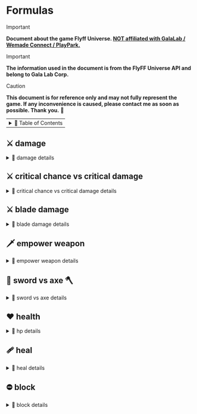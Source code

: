 # Formulas

> [!IMPORTANT]
> **Document about the game Flyff Universe. <ins>NOT affiliated with GalaLab / Wemade Connect / PlayPark.</ins>**

> [!IMPORTANT]
> **The information used in the document is from the FlyFF Universe API and belong to Gala Lab Corp.**

> [!CAUTION]
> **This document is for reference only and may not fully represent the game. If any inconvenience is caused, please contact me as soon as possible. Thank you.** 🙏

<!-- Copyright 2024 © Gala Lab Corp. All Rights Reserved. -->

<table><tr><td><details><summary>📁 Table of Contents</summary>

- [Formulas](#formulas)
  - [⚔️ damage](#️-damage)
    - [dps](#dps)
    - [auto attack](#auto-attack)
    - [melee skill](#melee-skill)
    - [magic skill](#magic-skill)
  - [⚔️ critical chance vs critical damage](#️-critical-chance-vs-critical-damage)
  - [⚔️ blade damage](#️-blade-damage)
  - [🗡️ empower weapon](#️-empower-weapon)
  - [🔪 sword vs axe 🪓](#-sword-vs-axe-)
  - [❤️ health](#️-health)
    - [max hp](#max-hp)
  - [🩹 heal](#-heal)
  - [⛔ block](#-block)
    - [calculate](#calculate)
      - [Monster VS Player , Player VS Player](#monster-vs-player--player-vs-player)
      - [Player VS Monster](#player-vs-monster)
    - [block cap](#block-cap)

</details></td></tr></table>

## ⚔️ damage

<details>
  <summary>📁 damage details</summary>

### dps

```
DamagePerSecond = computeDamage * hitsPerSecond
```

* hitsPerSecond
   ```js
   hitsPerSecond = classHitsPerSecond * attackSpeed * HitRate
   ```

* HitRate

   <details><summary>details</summary>

   * hit rate in character window : It generally displays the incorrect value, with the value increasing by `1` for every `4` DEX, which isn't how DEX affects `hit rate` in reality. Additionally, it caps at `100`, whereas the actual limit should be `96`.

   ```js
   // ------------------------------------------------------------------------------------
   // Attacker is Player, Defender is NPC
   factor = 1.6 * 1.5 * ((AttackerLevel * 1.2) / (AttackerLevel + DefenderLevel))
   // ------------------------------------------------------------------------------------

   // ------------------------------------------------------------------------------------
   // Attacker is NPC, Defender is Player
   factor = 1.5 * 2.0 * ((AttackerLevel * 0.5) / (AttackerLevel + DefenderLevel * 0.3))
   // -----------------------------------------------------------------------------------
   ```
   ```js
   // ------------------------------------------------------------------------------------
   // If not AUTO_ATTACK, this is always 100.
   // ------------------------------------------------------------------------------------
   hitProb = (AttackerDex / (AttackerDex + DefenderParry)) * factor
   HitRate = Math.min(Math.max(hitRate + ExtraHitRate, 0.2), 0.96)
   // Limited to 0.2 ~ 0.96
   // ------------------------------------------------------------------------------------
   ```

   * DefenderParry : From Defender's unscaled `parry` `DST_PARRY`.

      * parry in character window : Displayed as a percentage, but the unit is incorrect (the number is correct).

   * ExtraHitRate : From Attacker's Gear, Buff scales `hitrate` `DST_ADJ_HITRATE`.

   * Player VS Monster
      ```js
      // simplify formula
      // Attacker is Player, Defender is NPC
      nHitRate = (2.88 * AttackerDex * AttackerLevel) / ((AttackerDex + DefenderParry) * (AttackerLevel + DefenderLevel))
      HitRate = Math.min(Math.max(nHitRate + ExtraHitRate, 0.2), 0.96)
      // Limited to 0.2 ~ 0.96

      // ------------------------------------------------------------------------------------
      // example (Lv160 Blade's dex 60 vs Beast King Khan https://api.flyff.com/monster/16244) :
      // nHitRate = (2.88 * 60 * 160) / ((60 + 178) * (160 + 150)) = 0.374
      // Equipment Set +10 Hit Rate +45%, Accuracy +30%
      // HitRate = Math.min(Math.max((0.374 + 0.45 + 0.3), 0.2), 0.96) = 0.96 = 96%
      // ------------------------------------------------------------------------------------
      ```
      ```js
      function getHitRate(
        attackerLevel,
        attackerDex,
        defenderLevel,
        defenderParry,
        extraHitRate = 0
      ) {
        nHitRate =
          (2.88 * attackerDex * attackerLevel) /
          ((attackerDex + defenderParry) * (attackerLevel + defenderLevel))
        return Math.min(Math.max(nHitRate + extraHitRate, 0.2), 0.96)
      }
      ```

   * Monster VS Player
      ```js
      // simplify formula
      // Attacker is NPC, Defender is Player
      nHitRate = (1.5 * AttackerDex * AttackerLevel) / ((AttackerDex + DefenderParry) * (AttackerLevel + DefenderLevel * 0.3))
      HitRate = Math.min(Math.max(nHitRate + ExtraHitRate, 0.2), 0.96)
      // Limited to 0.2 ~ 0.96
      ```

      * Player Parry

         * ExtraParry : From Player's Gear, Buff unscaled `parry` `DST_PARRY`.

         * parry% : From Player's Gear, Buff scaled `parry` `DST_PARRY`.

         ```js
         Parry = (PlayerDex * 0.5) + ExtraParry) * (1 + parry%)
         ```

   </details>

### auto attack

<table><tr><td><details><summary>details</summary>

* ATK_TYPE : `ATK_GENERIC`

* computeAttack
   ```js
   // AttackArbiter.cpp
   // int CAttackArbiter::CalcATK( ATTACK_INFO* pInfo )
   computeAttack = (HitPower * AttackMultiplier) + FlatAttack
                 = (HitMinMax * DamagePropertyFactor * (1 + attack% + achievementBonus%) * (1 + PvEPvP%) * (1 + Upcut%)) + FlatAttack
   ```

   * Attack in character window

      * WeaponPlusDamage : From Attacker’s Weapon unscaled Additional Attack. (Not sure if it's still in use.)

      ```js
      // WndField.cpp
      // void CWndCharInfo::RenderATK( C2DRender* p2DRender, int x, int y )
      Attack = ((HitMin + HitMax) / 2) * (1 + attack%) * (1 + Upcut%) + FlatAttack + WeaponPlusDamage

      // ------------------------------------------------------------------------------------
      // example :
      // Math.Floor((7898 + 7904) / 2) * 1.73 * 1.2 + 0 + 0 = 16402
      // ------------------------------------------------------------------------------------
      ```

   * HitPower
      ```js
      // MoverAttack.cpp
      // int CMover::GetHitPower( ATTACK_INFO* pInfo  )
      HitPower = Math.floor(HitMinMax * DamagePropertyFactor)
      // HitPower = xRandom( nMin, nMax ) * DamagePropertyFactor
      ```
      ```js
      // ------------------------------------------------------------------------------------
      // Average Dps
      HitPower = Math.floor(Math.floor((HitMin + HitMax) / 2) * DamagePropertyFactor)
      // ------------------------------------------------------------------------------------
      ```

   * HitMinMax

      <details><summary>details</summary>

      ```js
      // MoverAttack.cpp
      // void CMover::GetHitMinMax( int* pnMin, int* pnMax, ATTACK_INFO *pInfo )
      HitMinMax = Math.Floor(((WeaponBaseAttackMinMax * 2) + WeaponAttack + AttackerPlusDamage) * WeaponMultiplier) + WeaponUpgradeLevelAdditionalAttack
      // ------------------------------------------------------------------------------------
      // WeaponBaseAttackMinMax = minAttack DST_ABILITY_MIN, maxAttack DST_ABILITY_MAX
      // ------------------------------------------------------------------------------------

      // ------------------------------------------------------------------------------------
      // example (Blade use Lusaka's Crystal Axe U+5, Demol Earring U+5 * 2, Spirit Fortune) :
      // Math.Floor(((544 ~ 546 * 2) + 3123 + (540 * 2) + 350) * 1.39) + 58 = 7898 ~ 7904
      // ------------------------------------------------------------------------------------
      ```

      * WeaponAttack

         * AttackerStats : DEX for bow, INT for Wand, STR for Other Weapon.

         ```js
         // MoverAttack.cpp
         // int CMover::GetWeaponATK( DWORD dwWeaponType )
         WeaponAttack = Math.floor(statAttack + levelAttack + plusWeaponAttack + addValue)
         ```
         ```js
         // ------------------------------------------------------------------------------------
         statAttack = (AttackerStats - WeaponTypeStatModifer) * ClassWeaponTypeAutoAttackFactors
         // ------------------------------------------------------------------------------------
         // ClassWeaponTypeAutoAttackFactors = autoAttackFactors = GetJobPropFactor( JOB_PROP_TYPE )
         // ------------------------------------------------------------------------------------
         // WeaponTypeStatModifer:
         // sword WT_MELEE_SWD 12
         // axe WT_MELEE_AXE 12
         // staff WT_MELEE_STAFF 10
         // stick WT_MELEE_STICK 10
         // knuckle WT_MELEE_KNUCKLE 10
         // wand WT_MAGIC_WAND 10
         // yoyo WT_MELEE_YOYO 12
         // bow WT_RANGE_BOW 14
         // ------------------------------------------------------------------------------------
         // example (Blade's str 500 and use Axe) :
         // (500 - 12) * 5.7 = 2781.6
         // example (Blade's str 500 and use Sword) :
         // (500 - 12) * 4.7 = 2293.6
         // ------------------------------------------------------------------------------------

         // ------------------------------------------------------------------------------------
         levelAttack = AttackerLevel * WeaponTypeLevelFactor
         // ------------------------------------------------------------------------------------
         // WeaponTypeLevelFactor :
         // sword WT_MELEE_SWD 1.1
         // axe WT_MELEE_AXE 1.2
         // staff WT_MELEE_STAFF 1.1
         // stick WT_MELEE_STICK 1.3
         // knuckle WT_MELEE_KNUCKLE 1.2
         // wand WT_MAGIC_WAND 1.2
         // yoyo WT_MELEE_YOYO 1.1
         // bow WT_RANGE_BOW 0.91
         // ------------------------------------------------------------------------------------
         // example (lv160 Blade use Axe) :
         // 160 * 1.2 = 192
         // ------------------------------------------------------------------------------------

         // ------------------------------------------------------------------------------------
         // int CMover::GetPlusWeaponATK( DWORD dwWeaponType )
         // ------------------------------------------------------------------------------------
         plusWeaponAttack : From Attacker’s Gear, Buff Weapon Type unscaled Additional Attack. (Weapon Mastery Buff)
         // ------------------------------------------------------------------------------------
         // swordattack DST_SWD_DMG
         // axeattack DST_AXE_DMG
         // staffattack, stickattck
         // knuckleattack DST_KNUCKLE_DMG
         // wandattack, yoyoattack DST_YOY_DMG
         // bowattack DST_BOW_DMG
         // ------------------------------------------------------------------------------------
         // master skill :
         // DST_KNUCKLEMASTER_DMG
         // DST_YOYOMASTER_DMG
         // DST_BOWMASTER_DMG
         // DST_TWOHANDMASTER_DMG
         // ------------------------------------------------------------------------------------
         // example (Blade's Skill Axe) :
         // Smite Axe MAX axeattack + 50 and Axe Mastery MAX axeattack + 100, total = 150
         // ------------------------------------------------------------------------------------

         // ------------------------------------------------------------------------------------
         // Only for bow
         addValue = AttackerStr  * 0.14
         // ------------------------------------------------------------------------------------
         // example (Ranger's str 68 and use Bow) :
         // 68 * 0.14 = 9.52
         // ------------------------------------------------------------------------------------

         // ------------------------------------------------------------------------------------
         // example total = Math.Floor(2781.6 + 192 + 150) = 3123
         // ------------------------------------------------------------------------------------
         ```

      * AttackerPlusDamage : From Attacker's Gear, Buff unscaled `damage` `DST_CHR_DMG`.

         * Example : *Demol Earring* `damage`, *Spirit Fortune* `damage` etc.

      * WeaponMultiplier : Weapon Attack Upgrade Level Bonus.
         ```js
         // WeaponUpgradeLevel = 1, 2, 3, 4, 5, 6, 7, 8, 9, 10, U1, U2, U3, U4, U5
         WeaponAttackUpgradeLevelBonus% = 2%, 4%, 6%, 8%, 10%, 13%, 16%, 19%, 21%, 24%,27%, 30%, 33%, 36%, 39%
         WeaponMultiplier = (1 + WeaponAttackUpgradeLevelBonus%)
         ```

      * WeaponUpgradeLevelAdditionalAttack : Weapon Attack Upgrade Level Additional Attack.
         ```js
         WeaponUpgradeLevelAdditionalAttack = WeaponUpgradeLevel^1.5
                                            = Math.floor(Math.pow(WeaponUpgradeLevel, 1.5))
         ```

      </details>

   * DamagePropertyFactor : `1.0`(attacker is none or same element), `1.0 ~ 1.0895`(attacker element vs none or others), `1.0 ~ 1.2139`(strong), `0.9554 ~ 1.0895`(weak).

      * Element Type : Includes the weapon's inherent element.

      * Element Level : Sum of unscaled `elementattack` `DST_CHR_WEAEATKCHANGE` from Attacker's Gear, Buff.

      * ElementAttackStone%： Only boost attack when using auto attack against monsters that have a weakness to that element. If the monsters aren't weak to that element, the stones won't increase attack.

      ```js
      // MoverAttack.cpp
      // void CMover::GetDamagePropertyFactor( CMover* pDefender, int* pnATKFactor, int* pnDEFFactor, int nParts )
      DamagePropertyFactor = ElementAttackFactor + ElementAttackStone%
      ```

      <details><summary>details</summary>

      | Attack Element Level (Any Element Type vs None) | DamagePropertyFactor |
      |:-----------------------------------------------:|:--------------------:|
      | 0                                               | 1                    |
      | 1                                               | 1.02                 |
      | 2                                               | 1.0221               |
      | 3                                               | 1.0256               |
      | 4                                               | 1.0305               |
      | 5                                               | 1.0368000000000002   |
      | 6                                               | 1.0446               |
      | 7                                               | 1.0537               |
      | 8                                               | 1.0642               |
      | 9                                               | 1.0761               |
      | 10                                              | 1.0895000000000001   |
      | ...                                             | 1.0895000000000001   |

      | Attack Element Level (Same or Others) | DamagePropertyFactor |
      |:---------------------------:|:--------------------:|
      | 0                           | 1                    |
      | 1                           | 1                    |
      | 2                           | 1.02                 |
      | 3                           | 1.0221               |
      | 4                           | 1.0256               |
      | 5                           | 1.0305               |
      | 6                           | 1.0368000000000002   |
      | 7                           | 1.0446               |
      | 8                           | 1.0537               |
      | 9                           | 1.0642               |
      | 10                          | 1.0761               |
      | 11                          | 1.0895000000000001   |
      | ...                         | 1.0895000000000001   |

      | Attack Element Level (Strong) | DamagePropertyFactor |
      |:-----------------------------:|:--------------------:|
      | 0                             | 1                    |
      | 1                             | 1.07                 |
      | 2                             | 1.0743               |
      | 3                             | 1.0816               |
      | 4                             | 1.0917000000000001   |
      | 5                             | 1.1048               |
      | 6                             | 1.1209               |
      | 7                             | 1.13969999999999     |
      | 8                             | 1.1615               |
      | 9                             | 1.1862000000000001   |
      | 10                            | 1.2139               |
      | ...                           | 1.2139               |

      | Attack Element Level (Weak) | DamagePropertyFactor |
      |:---------------------------:|:--------------------:|
      | 0                           | 0.9554               |
      | 1                           | 0.9632               |
      | 2                           | 0.9695               |
      | 3                           | 0.9743999999999999   |
      | 4                           | 0.9779000000000001   |
      | 5                           | 0.98                 |
      | 6                           | 1                    |
      | 7                           | 1.02                 |
      | 8                           | 1.0221               |
      | 9                           | 1.0256               |
      | 10                          | 1.0305               |
      | 11                          | 1.0368000000000002   |
      | 12                          | 1.0446               |
      | 13                          | 1.0537               |
      | 14                          | 1.0642               |
      | 15                          | 1.0761               |
      | 16                          | 1.0895000000000001   |
      | ...                         | 1.0895000000000001   |

      </details>

   * AttackMultiplier
      ```js
      // MoverAttack.cpp
      // float CMover::GetATKMultiplier( CMover* pDefender, DWORD dwAtkFlags )
      // ------------------------------------------------------------------------------------
      // AttackMultiplier = (1 + DST_ATKPOWER_RATE%) * ( 1 + DST_PVP_DMG%DST_MONSTER_DMG%) * (1 + SM_ATTACK_UP1% || SM_ATTACK_UP%)
      AttackMultiplier = (1 + attack% + achievementBonus%) * (1 + PvEPvP%) * (1 + Upcut%)
      ```

   * FlatAttack : From Attacker's Gear, Buff unscaled `attack` `DST_ATKPOWER`.

      * Example : *Balloons* `attack`, *Power Scroll* `attack` etc.

* computeDamage

   * **The term `critical` here refers to a factor derived from a series of calculations. For detailed calculations, please refer to the section below.**

   ```js
   // AttackArbiter.cpp
   // int CAttackArbiter::CalcDamage( ATTACK_INFO* pInfo )
   computeDamage = applyDefense(computeAttack)
                 = applyGenericDefense(computeAttack) * ElementResistFactor * Link/Global * DamageMultiplier * afterDamageFactor
                 = damageAfterCritical * blockFactor * ElementResistFactor * Link/Global * DamageMultiplier * afterDamageFactor
                 = applyAttackDefense(computeAttack, defense) * critical * blockFactor * ElementResistFactor * Link/Global * DamageMultiplier * afterDamageFactor
   ```

   * applyGenericDefense
      ```js
      applyGenericDefense = damageAfterCritical * blockFactor
      ```

   *  blockFactor : `0.2` (block PvE), `1.0` (block failure), `0.3`(block PvP)

      > source:[v1.2.0 Reborn is coming on March 13!](https://universe.flyff.com/news/reborn120 "v1.2.0 Reborn is coming on March 13!")

      * Blocked hits no longer deal 1 damage at the minimum, but 20% of the initial damage instead.

   * 💥 damageAfterCritical

      * **The term `critical` here refers to a factor derived from a series of calculations. For detailed calculations, please refer to the section below.**

      ```js
      damageAfterCritical = applyAttackDefense(computeAttack, defense) * critical
                          = damageAfterApplyDefense * critical
      ```

   * applyAttackDefense

      <details><summary>details</summary>

      <img src="./formulas/effect_of_defense_on_adjusted_attack.png" alt="effect_of_defense_on_adjusted_attack.png" width="600"/>

      ```js
      value = Math.sqrt(defense / (defense + (2.0 * attack)))
      applyAttackDefense = attack - Math.floor(linearInterpolation(defense, attack, value))
                         = attack - Math.floor((1 - value) * defense + value * attack)
      ```
      ```js
      function applyAttackDefense(attack, defense){
        const value = Math.sqrt(defense / (defense + 2.0 * attack))
        const damage = attack - Math.floor((1 - value) * defense + value * attack)
        return damage
      }

      // ------------------------------------------------------------------------------------
      // example (Beast King Khan https://api.flyff.com/monster/16244)
      // applyAttackDefense(15000, 223) = 13508
      // ------------------------------------------------------------------------------------
      ```

      </details>

   * defense

      <details><summary>details</summary>

      * FlatDefense : From Defender's Gear, Buff unscaled `DST_ADJDEF`.

      * ArmorPenetrate% : From Attacker's Gear, Buff scales `armorpenetrate`.

      * Defense% : From Defender's Gear, Buff scales `defense`.

      ```js
      // MoverAttack.cpp
      // int CMover::CalcDefense( ATTACK_INFO* pInfo, BOOL bRandom )
      defense = computeDefense
              = Math.MAX((computeGenericDefense) * (1 - ArmorPenetrate%) * (1 + Defense%), 0)
      ```

      * Player VS Monster

         * jobFactor :  Monsters always `1.0`.

         ```js
         function computeGenericDefense(level, defense, sta, jobFactor = 1.0, flatDefense = 0.0) {
           const staFactor = 0.75
           const levelScale = 2.0 / 2.8 // 0.7142857142857143 ~= 71.43%
           const statScale = 0.5 / 2.8 // 0.1785714285714286 ~= 17.86%

           const baseDefense = Math.floor(
             level * levelScale +
               (sta * statScale + (sta - 14) * jobFactor) * staFactor -
               4
           )
           // Monster's defense means that natural armor represents a monster's "armor set".
           const equipmentDefense = defense / 4

           return baseDefense + equipmentDefense + flatDefense
         }

         // ------------------------------------------------------------------------------------
         // example (Beast King Khan https://api.flyff.com/monster/16244)
         // computeGenericDefense(150, 416, 30) = 223
         // ------------------------------------------------------------------------------------
         ```

      * Monster VS Player (Not sure if it's still in use.)
         ```js
         // AttackArbiter.cpp
         // int CMover::CalcDefensePlayer( CMover* pAttacker, DWORD dwAtkFlags )
         computeGenericDefense =
           Math.Max(
             Math.Floor(
               DefenseFromArmor / 4 +
                 FlatDefense +
                 (DefenderLevel + DefenderSta / 2 + DefenderDex) / 2.8 -
                 4 +
                 DefenderLevel * 2
             ),
             0
           )
         ```

      </details>

   * critical

      <details><summary>details</summary>

      * 💥 criticalChance%

         * ClassCriticalFactor : `critical`, `class.critical`, `job.critical`, `JOB_PROP_CRITICAL`.

         * AttackerCriticalChance : From Attacker's Gear, Buff scales `criticalchance` `DST_CHR_CHANCECRITICAL`.

         * Precision： Increases the Critical Chance on the next attack of all party members around the leader by `0.5%` x Amount of party members.

         * CriticalResist% : From Defender's Gear, Buff scales `criticalresist`.

         ```js
         // MoverAttack.cpp
         // int CMover::GetCriticalProb( void )
         criticalChance% = ((((AttackerDex / 10) * ClassCriticalFactor) + AttackerCriticalChance + Precision) / 100.0) * ( 1 - CriticalResist%)

         // ------------------------------------------------------------------------------------
         // MoverAttack.cpp
         // BOOL CMover::IsCriticalAttack( CMover* pDefender, DWORD dwAtkFlags )
         // ------------------------------------------------------------------------------------
         // example (Blade's str 500, dex 60, cc 45) :
         // criticalChance% = ((((60 / 10) * 1) + 45) / 100.0) * (1 - CriticalResist%) = 51% * (1 - CriticalResist%)
         // ------------------------------------------------------------------------------------
         ```

         * critical chance in character window
            ```js
            // WndField.cpp
            // int CWndCharInfo::GetVirtualCritical()
            criticalChance% = (((AttackerDex / 10) * ClassCriticalFactor) + AttackerCriticalChance + Precision) / 100.0
            ```

      * 💥 criticalFactor
         ```js
         // ------------------------------------------------------------------------------------
         // your level <= monster's level
         minCritical = 1.1
         maxCritical = 1.4
         // ------------------------------------------------------------------------------------
         // Average Dps
         criticalFactor = (minCritical + maxCritical) / 2.0 = 1.25
         // ------------------------------------------------------------------------------------

         // ------------------------------------------------------------------------------------
         // monster's level < your level
         minCritical = 1.2
         maxCritical = 2.0
         // ------------------------------------------------------------------------------------
         // Average Dps
         criticalFactor = (minCritical + maxCritical) / 2.0 = 1.6
         // ------------------------------------------------------------------------------------


         // ------------------------------------------------------------------------------------
         // Attacker is NPC Mob
         minCritical = 1.4
         maxCritical = 1.8
         // ------------------------------------------------------------------------------------
         // Average Dps
         criticalFactor = (minCritical + maxCritical) / 2.0 = 1.6
         // ------------------------------------------------------------------------------------
         ```

      * 💥 criticalDamage

         <img src="./formulas/devblog-2021_critical_damage_formula.png" alt="devblog-2021_critical_damage_formula.png"/>

         * CriticalDamage% : From Attacker's Gear, Buff scales `criticaldamage` `DST_CRITICAL_BONUS`.

         ```js
         criticalDamage = applyAttackDefense(computeAttack, defense) * criticalFactor * (1 + CriticalDamage%)
                        = damageAfterApplyDefense * criticalFactor * (1 + CriticalDamage%)
         // if (1 + CriticalDamage%), fCriticalBonus < 0.1, then 0.1
         ```

      * 💥 **damageAfterCritical**
         ```js
         // linearInterpolation
         damageAfterCritical = Math.floor(linearInterpolation(damageAfterApplyDefense, criticalDamage, criticalChance%))
                             = Math.floor(damageAfterApplyDefense * ((1 - criticalChance%) + criticalChance% * criticalFactor * (1 + criticalDamage%)))
         ```
         ```js
         // your level <= monster's level, average dps
         damageAfterCritical = Math.floor(damageAfterApplyDefense * ((1 - criticalChance%) + criticalChance% * 1.25 * (1 + criticalDamage%)))
         ```
         ```js
         // monster's level < your level, average dps
         damageAfterCritical = Math.floor(damageAfterApplyDefense * ((1 - criticalChance%) + criticalChance% * 1.6 * (1 + criticalDamage%)))
         ```

      </details>

   * ElementResistFactor : `0.7`(weak against), `1.0`(none), `1.3`(strong against)

   * DamageMultiplier
      ```js
      DamageMultiplier = OffhandWeaponAttackFactor * HolycrossSwordcross2x * LevelDifferenceReductionFactor

      // ------------------------------------------------------------------------------------
      // OffhandWeaponAttackFactor : PARTS_LWEAPON 0.75
      // ------------------------------------------------------------------------------------
      // HolycrossSwordcross2x : CHS_DOUBLE
      // ------------------------------------------------------------------------------------
      ```

   * LevelDifferenceReductionFactor
      ```js
      LevelDifferenceReductionFactor = Math.cos((Math.PI * Math.min(nDelta, MAX_OVER_ATK - 1)) / MAX_OVER_ATK * 2)
                                     = Math.cos(Math.PI * Math.min(nDelta, 15) / 32)
      ```
      ```js
      for ( i = 0; i < 16; i++ ) {
        console.log(Math.cos(Math.PI * Math.min(i, 15) / 32))
      }
      ```

</details></td></tr></table>

### melee skill

<table><tr><td><details><summary>details</summary>

* ATK_TYPE : `AF_MELEESKILL`, `ATK_MELEESKILL`, `skill.magic == false`

* computeAttack
   ```js
   computeAttack = (MeleeSkillPower * AttackMultiplier) + FlatAttack
                 = (MeleeSkillPower * (1 + attack% + achievementBonus% + skillDamage%) * (1 + PvEPvP%) * (1 + Upcut%)) + FlatAttack
   ```

   * MeleeSkillPower
      ```js
      // MoverAttack.cpp
      // int	CMover::GetMeleeSkillPower( ATTACK_INFO* pInfo )
      MeleeSkillPower = Math.max(Math.floor(((WeaponAttackPowerMinMax + (SkillMinMaxAttack + WeaponAdditionalSkillDamage) * 5 + ReferStat - 20) * (16 + SkillLevel)) / 13 + PlusWeaponAttack + AttackerPlusDamage), 1)
      /*
      float fMinMax = (fPowerMax - fPowerMin) + 1;
      if( fMinMax <= 0 )
        fMinMax = 1;
      MeleeSkillPower = (float)( fPowerMin + xRandom( (DWORD)( fMinMax ) ) );
      */
      ```
      ```js
      // ------------------------------------------------------------------------------------
      // Average Dps
      MeleeSkillPower = Math.max(Math.floor((MeleeSkillPowerMin + MeleeSkillPowerMax) / 2), 1)
      // ------------------------------------------------------------------------------------
      // example (Bldae use Lusaka's Crystal Axe U+5, Demol Earring U+5, Armor Penetrate Lv10 PvE, Smite Axe MAX , Axe Mastery MAX) :
      // Math.floor(((814.16 ~ 816.94 + (79 ~ 80 + 0) * 5 + 1590 - 20) * (16 + 10)) / 13) = 5558 ~ 5573
      // 5558 ~ 5573 + 150 + (540 * 2) = 6788 ~ 6803
      // ------------------------------------------------------------------------------------
      // Average Dps
      // Math.max(Math.floor((6788 + 6803) / 2), 1) = 6795
      // ------------------------------------------------------------------------------------
      ```

   * WeaponAttackPowerMinMax
      ```js
      // MoverAttack.cpp
      // void CMover::GetItemATKPower( int *pnMin, int *pnMax, ItemProp* pItemProp, CItemElem *pWeapon )
      WeaponAttackPowerMinMax = (WeaponBaseAttackMinMax * WeaponMultiplier) + WeaponUpgradeLevelAdditionalAttack

      // ------------------------------------------------------------------------------------
      // example (Lusaka's Crystal Axe U+5) :
      // (544 ~ 546 * 1.39) + 58 = 814.16 ~ 816.94
      // ------------------------------------------------------------------------------------
      ```

      * WeaponMultiplier : Weapon Attack Upgrade Level Bonus.
         ```js
         // WeaponUpgradeLevel = 1, 2, 3, 4, 5, 6, 7, 8, 9, 10, U1, U2, U3, U4, U5
         WeaponAttackUpgradeLevelBonus% = 2%, 4%, 6%, 8%, 10%, 13%, 16%, 19%, 21%, 24%,27%, 30%, 33%, 36%, 39%
         WeaponMultiplier = (1 + WeaponAttackUpgradeLevelBonus%)
         ```

      * WeaponUpgradeLevelAdditionalAttack : Weapon Attack Upgrade Level Additional Attack.
         ```js
         WeaponUpgradeLevelAdditionalAttack = WeaponUpgradeLevel^1.5
                                            = Math.floor(Math.pow(WeaponUpgradeLevel, 1.5))
         ```

   * ReferStat
      ```js
      // If there are two Stats, add them after calculation.
      ReferStat = Math.floor(AttackerStat * ((((PvEPvPSkillStatScale * 50.0) - (SkillLevel + 1)) / 5.0) / 10.0) + ((AttackerStat * SkillLevel) / 50.0))
                = Math.floor(AttackerStat * (((PvEPvPSkillStatScale × 50.0) - 1) / 50.0))
      ```
      <details><summary>details</summary>

      ```js
      // Armor Penetrate https://api.flyff.com/skill/9740
      {
         "id": 9740,
         "name": {
            "en": "Armor Penetrate",
            //
            /* For brevity, not all details are shown */
            //
         }
         //
         /* For brevity, not all details are shown */
         //
         "magic": false,
         //
         /* For brevity, not all details are shown */
         //
         "levels": [
            //
            /* For brevity, not all details are shown */
            //
            {
               "damageMultiplier": 0.6,
               "minAttack": 79,
               "maxAttack": 80,
               "probabilityPVP": 90,
               "consumedFP": 58,
               "cooldown": 0.2,
               "casting": 1.25,
               "duration": 20,
               "durationPVP": 20,
               "abilities": [
                  {
                     "parameter": "block",
                     "add": -40,
                     "rate": true
                  }
               ],
               "scalingParameters": [
                  {
                     "parameter": "attack",
                     "stat": "str",
                     "scale": 3,
                     "pvp": true,
                     "pve": true
                  },
                  {
                     "parameter": "attack",
                     "stat": "dex",
                     "scale": 1.7,
                     "pvp": true,
                     "pve": true
                  }
               ]
            }
         ]
      }
      // ------------------------------------------------------------------------------------
      // example (Bldae use Armor Penetrate Lv10 PvE str scale 3, dex scale 1.7) :
      // character's str 500, dex 60 :
      // Math.floor((500 * (((3 * 50.0) - 1) / 50.0)) + (60 * (((1.7 * 50.0) - 1) /50.0))) = 1590
      // ------------------------------------------------------------------------------------
      ```

      </details>

   * SkillMinMaxAttack : `skill.levels[skillLevel].minAttack` and `skill.levels[skillLevel].maxAttack`.

   * WeaponAdditionalSkillDamage : `weapon.additionalSkillDamage`.

   * PlusWeaponAttack : From Attacker’s Gear, Buff Weapon Type unscaled Additional Attack.
      ```js
      // ------------------------------------------------------------------------------------
      // example (Blade's Skill Axe) :
      // Smite Axe MAX axeattack + 50 and Axe Mastery MAX axeattack + 100, total = 150
      // ------------------------------------------------------------------------------------
      ```

   * AttackerPlusDamage : From Attacker's Gear, Buff unscaled `damage` `DST_CHR_DMG`.

      * Example : *Demol Earring* `damage`, *Spirit Fortune* `damage` etc.

   * AttackMultiplier
      ```js
      // MoverAttack.cpp
      // float CMover::GetATKMultiplier( CMover* pDefender, DWORD dwAtkFlags )
      // ------------------------------------------------------------------------------------
      // AttackMultiplier = (1 + DST_ATKPOWER_RATE%) * ( 1 + DST_PVP_DMG%DST_MONSTER_DMG%) * (1 + SM_ATTACK_UP1% || SM_ATTACK_UP%)
      AttackMultiplier = (1 + attack% + achievementBonus% + skillDamage%) * (1 + PvEPvP%) * (1 + Upcut%)
      ```

   * FlatAttack : From Attacker's Gear, Buff unscaled `attack` `DST_ATKPOWER`.

      * Example : *Balloons* `attack`, *Power Scroll* `attack` etc.

* computeDamage
   ```js
   // AttackArbiter.cpp
   // int CAttackArbiter::CalcDamage( ATTACK_INFO* pInfo )
   computeDamage = applyDefense(computeAttack)
                 = applyDefenseParryCritical(computeAttack) * ElementResistFactor * Link/Global * DamageMultiplier * afterDamageFactor
                 = applyDefenseParryCritical * ElementResistFactor * Link/Global * DamageMultiplier * afterDamageFactor
   ```

   * applyDefenseParryCritical
      ```js
      applyDefenseParryCritical = applyAttackDefense(computeAttack, defense)
      ```

   * defense

      * ArmorPenetrate% : From Attacker's Gear, Buff scales `armorpenetrate`.

      * Defense% : From Defender's Gear, Buff scales `defense`.

      ```js
      defense = computeDefense
              = Max(Math.floor(Defense / 7.0 + 1) * (1 - ArmorPenetrate%) * (1 + Defense%), 0)
      ```

   * ElementResistFactor : If the skill and weapon match the element, apply `10%` more damage; If the weapon is weak compared to the skill element, apply `-10%` less damage.
      ```js
      // applyElementDefense(damage)
      ElementResistFactor = SkillElementVSDefenderElementFactor * SkillElementVSWeaponElementFactor
                          = (0.7 or 1.0 or 1.3) * (0.9 or 1.0 or 1.1)

      // ------------------------------------------------------------------------------------
      // Skill Element VS Defender Element Factor
      // weak against = 0.7
      // none against = 1.0
      // strong against = 1.3
      // ------------------------------------------------------------------------------------
      // Skill Element VS Weapon Element Factor
      // If the weapon is weak compared to the skill element = 0.9
      // If the skill and weapon match the element = 1.1
      // Others = 1.0
      // ------------------------------------------------------------------------------------
      ```

   * DamageMultiplier
      ```js
      DamageMultiplier = SkillDamageMultiplier * SkillAwakeBonus * OffhandWeaponAttackFactor * HolycrossSwordcross2x * LevelDifferenceReductionFactor

      // ------------------------------------------------------------------------------------
      // OffhandWeaponAttackFactor : PARTS_LWEAPON 0.75
      // ------------------------------------------------------------------------------------
      // HolycrossSwordcross2x : CHS_DOUBLE
      // ------------------------------------------------------------------------------------
      ```

   * LevelDifferenceReductionFactor
      ```js
      LevelDifferenceReductionFactor = Math.cos((Math.PI * Math.min(nDelta, MAX_OVER_ATK - 1)) / MAX_OVER_ATK * 2)
                                     = Math.cos(Math.PI * Math.min(nDelta, 15) / 32)
      ```
      ```js
      for ( i = 0; i < 16; i++ ) {
        console.log(Math.cos(Math.PI * Math.min(i, 15) / 32))
      }
      ```

   * SkillDamageMultiplier : `skill.levels.damageMultiplier * skill.levels.probability(probabilityPVP) * BuffSkillDamageMultiplier`

   * BuffSkillDamageMultiplier : Damage caused by specific skills in different states.

      * Example : *If it's a Silent Shot, the damage is doubled, and if it's Dark Illusion, it's removed.*

</details></td></tr></table>

### magic skill

<table><tr><td><details><summary>details</summary>

* ATK_TYPE : `AF_MAGIC`, `ATK_MAGICSKILL`, `skill.magic == true`

* computeAttack
   ```js
   computeAttack = (MagicSkillPower * AttackMultiplier) + FlatAttack
                 = (MeleeSkillPower * (1 + magicattack%) * (1 + ElementMastery%) * AttackMultiplier) + FlatAttack
                 = (MeleeSkillPower * (1 + magicattack%) * (1 + ElementMastery%) * (1 + attack% + achievementBonus% + skillDamage%) * (1 + PvEPvP%) * (1 + Upcut%)) + FlatAttack
   ```

   * MagicSkillPower

      * magicattack% : From Attacker's Gear, Buff scales `magicattack`.

      ```js
      // MagicSkillPower = MeleeSkillPower * (1 + DST_ADDMAGIC%) * ( 1 + DST_MASTRY_ELEMENT%)
      MagicSkillPower = MeleeSkillPower * (1 + magicattack%) * (1 + ElementMastery%)
      ```

   * ElementMastery% : From Attacker's Gear, Buff scales `firemastery` `DST_MASTRY_FIRE`, `watermastery` `DST_MASTRY_WATER`, `electricitymastery` `DST_MASTRY_ELECTRICITY`, `windmastery` `DST_MASTRY_WIND`, `earthmastery` `DST_MASTRY_EARTH`.

   * AttackMultiplier
      ```js
      // MoverAttack.cpp
      // float CMover::GetATKMultiplier( CMover* pDefender, DWORD dwAtkFlags )
      // ------------------------------------------------------------------------------------
      // AttackMultiplier = (1 + DST_ATKPOWER_RATE%) * ( 1 + DST_PVP_DMG%DST_MONSTER_DMG%) * (1 + SM_ATTACK_UP1% || SM_ATTACK_UP%)
      AttackMultiplier = (1 + attack% + achievementBonus% + skillDamage%) * (1 + PvEPvP%) * (1 + Upcut%)
      ```

   * FlatAttack : From Attacker's Gear, Buff unscaled `attack` `DST_ATKPOWER`.

      * Example : *Balloons* `attack`, *Power Scroll* `attack` etc.

* computeDamage
   ```js
   // AttackArbiter.cpp
   // int CAttackArbiter::CalcDamage( ATTACK_INFO* pInfo )
   computeDamage = applyDefense(computeAttack)
                 = applyMagicSkillDefense(computeAttack) * ElementResistFactor * Link/Global * DamageMultiplier * afterDamageFactor
                 = applyMagicSkillDefense * ElementResistFactor * Link/Global * DamageMultiplier * afterDamageFactor
   ```

   * applyMagicSkillDefense

      * Magic skills have no any defense in PvE.

      * magicDefensePvP% : From Defender's Gear, Buff scales `magicDefense` `DST_RESIST_MAGIC_RATE`.

      ```js
      // nATK = nATK - nATK * pDefender->GetParam( DST_RESIST_MAGIC_RATE, 0 ) / 100
      applyMagicSkillDefense = applyAttackDefense((computeAttack * (1 − magicDefensePvP%)), defense)
      ```

   * defense

      * Magic skills have no any defense in PvE.

      * magicDefensePvP : From Defender's Gear, Buff unscaled `magicDefense` `DST_RESIST_MAGIC_RATE`.

      * ArmorPenetrate% : From Attacker's Gear, Buff scales `armorpenetrate`.

      * Defense% : From Defender's Gear, Buff scales `defense`.

      ```js
      defense = computeDefense
              = Max(magicDefensePvP * (1 - ArmorPenetrate%) * (1 + Defense%), 0)
      ```

   * ElementResistFactor : If the skill and weapon match the element, apply `10%` more damage; If the weapon is weak compared to the skill element, apply `-10%` less damage.
      ```js
      // applyElementDefense(damage)
      ElementResistFactor = SkillElementVSDefenderElementFactor * SkillElementVSWeaponElementFactor
                          = (0.7 or 1.0 or 1.3) * (0.9 or 1.0 or 1.1)

      // ------------------------------------------------------------------------------------
      // Skill Element VS Defender Element Factor
      // weak against = 0.7
      // none against = 1.0
      // strong against = 1.3
      // ------------------------------------------------------------------------------------
      // Skill Element VS Weapon Element Factor
      // If the weapon is weak compared to the skill element = 0.9
      // If the skill and weapon match the element = 1.1
      // Others = 1.0
      // ------------------------------------------------------------------------------------
      ```

   * DamageMultiplier
      ```js
      DamageMultiplier = SkillDamageMultiplier * SkillAwakeBonus * OffhandWeaponAttackFactor * HolycrossSwordcross2x * LevelDifferenceReductionFactor

      // ------------------------------------------------------------------------------------
      // OffhandWeaponAttackFactor : PARTS_LWEAPON 0.75
      // ------------------------------------------------------------------------------------
      // HolycrossSwordcross2x : CHS_DOUBLE
      // ------------------------------------------------------------------------------------
      ```

   * LevelDifferenceReductionFactor
      ```js
      LevelDifferenceReductionFactor = Math.cos((Math.PI * Math.min(nDelta, MAX_OVER_ATK - 1)) / MAX_OVER_ATK * 2)
                                     = Math.cos(Math.PI * Math.min(nDelta, 15) / 32)
      ```
      ```js
      for ( i = 0; i < 16; i++ ) {
        console.log(Math.cos(Math.PI * Math.min(i, 15) / 32))
      }
      ```

   * SkillDamageMultiplier : `skill.levels.damageMultiplier` * `skill.levels.probability(probabilityPVP)` * `BuffSkillDamageMultiplier`

      * `skill.levels.probability(probabilityPVP)` `dwProbability` : The skill's probability. Will calculate damage factor upon success.

      * BuffSkillDamageMultiplier : Damage factor caused by specific skills in different buffs.

         * Example : *If it's a Silent Shot, the damage is doubled, and if it's Dark Illusion, it's removed.*

</details></td></tr></table>

</details>

## ⚔️ critical chance vs critical damage

<details>
  <summary>📁 critical chance vs critical damage details</summary>

<div align="center"><img src="./formulas/crit_chance&crit_damage1.png" alt="crit_chance&crit_damage1.png"/></div>

<div align="center"><img src="./formulas/crit_chance&crit_damage2.png" alt="crit_chance&crit_damage2.png"/></div>

> source:[@shayminhunter @TeachMeHisty (discord flyff universe)](https://discord.com/channels/778915844070834186/1099736335469781063/1126098066823467030 "@shayminhunter @TeachMeHisty (discord flyff universe)")

* example 1:

   * At `32%` critical chance and `50%` critical damage increase, you get the value `2.73`.

   * If you gain `x%` critical chance from one source, then `2.73` times those `x%` in critical damage increase will do the same for you.

      `10% critical chance == 27.3% critical damage increase(rounded up to 28%).`

   * This multiplier stays constant, no matter the heights of the bonuses with one exception.

      * If current critical chance bonus exceed `100%`, then only the part that's missing to `100%` must be multiplied and compare.

* example 2:

   * At `96%` critical chance and `120%` critical damage increase, you get the value `1.64`.

      * `10% critical chance == 16.4% critical damage increase(rounded up to 16%).`

      * then normally you'd opt for critical chance.

</details>

## ⚔️ blade damage

<details>
  <summary>📁 blade damage details</summary>

* Attack calculation:
   1. main hand
   2. main + offhand (dual)
   3. main hand
   4. main + offhand (dual)
   * repeat

* dual and main distribution is split 50/50, offhand never attacks alone.
   > 主手攻擊和雙手攻擊是各為一半，副手從不單獨攻擊。

* dual hit is 100% main hand + 75% off hand damage.
   > 雙手攻擊是 `100%` 主手傷害 + `75%` 副手傷害。

* upgrading offhand does affect actual damage when hitting with that weapon.
   > 副手基礎傷害和屬性等級加成會影響使用該武器擊中(雙手攻擊)時的實際傷害。

* Each hit's damage is calculated independently based on which weapon is being used for that hit.
   > 每次攻擊的傷害都是根據該攻擊所使用的武器獨立計算的。

> source:[@shayminhunter @TeachMeHisty (discord flyff universe)](https://discord.com/channels/778915844070834186/999269862260084736/1032237394856001556 "@shayminhunter @TeachMeHisty (discord flyff universe)")

<div align="center"><img src="./formulas/blade_damage.png" alt="blade_damage.png"/></div>

> source:[@frostiae @[Dev] Frostiae (discord flyff universe)](https://discord.com/channels/778915844070834186/999269862260084736/1000695721990815744 "@frostiae @[Dev] Frostiae (discord flyff universe)")

</details>

## 🗡️ empower weapon

<details>
  <summary>📁 empower weapon details</summary>

* `Empower Weapon` adds to weapons element upgrade level (literally), it is not a direct damage boost.

* The current max element is `+10`, and since you are forced to have at least `+1` on weapon to activate the skill, `Empower Weapon` can only contribute `+9` max.

* The stat window only shows empower weapon and weapon element + bonus separately.

* Only on actual damage (auto attack) calculation are both merged into one and result in a `+10` element.

> source:[@shayminhunter @TeachMeHisty (discord flyff universe)](https://discord.com/channels/778915844070834186/999269862260084736/1034085511754678303 "@shayminhunter @TeachMeHisty (discord flyff universe)")

</details>

## 🔪 sword vs axe 🪓

<details>
  <summary>📁 sword vs axe details</summary>

* The crit chance from the axe is stronger than the increase critical damage by default and going from `5.7` to `4.7` is a `17.54%` damage loss from `STR` portion of the damage alone, which makes up around halve of total attack.

* `8.78%` loss from the lower scaling + less damage from `10 crit chance` to `10 critical damage` and you're at around `10%` total dps loss.

> source:[@shayminhunter @TeachMeHisty (discord flyff universe)](https://discord.com/channels/778915844070834186/999269862260084736/1102990787186262136 "@shayminhunter @TeachMeHisty (discord flyff universe)")

</details>

## ❤️ health

<details>
  <summary>📁 hp details</summary>

* `m_nHitPoint`, `DST_HP`

* baseHp

   * Vagrant : `classHpModifier = 18`

   * Assist, Acrobat, Magician : `classHpModifier = 28`

   * Mercenary, Blade, Jester, Psykeeper, Elementor : `classHpModifier = 30`

   * Ranger : `classHpModifier = 32`

   * Ringmaster : `classHpModifier = 34`

   * Billposter : `classHpModifier = 36`

   * Knight : `classHpModifier = 40`

   ```js
   // MoverParam.cpp
   // int CMover::GetMaxOriginHitPoint( BOOL bOriginal )
   baseHp = 150 + (level * classHpModifier) + (sta * level * classHpModifier / 100)
          = 150 + level * (classHpModifier + (classHpModifier / 100 * sta))
          = 150 + classHpModifier * level * (1 + (sta / 100))
   ```

### max hp

* hp

   * flatMaxHp : From Character's Gear, Buff unscaled `maxhp` `DST_HP_MAX`.

   * maxHp% : From Character's Gear, Buff scales `maxhp` `DST_HP_MAX_RATE`.

   ```js
   // MoverParam.cpp
   // int CMover::GetMaxHitPoint()
   hp = (baseHp + flatMaxHp) * (1 + maxHp%)
   ```

</details>

## 🩹 heal

<details>
  <summary>📁 heal details</summary>

* healing

   * skillHealingBase :

      * Heal,  Heal Rain : `650`

      * Circle Healing : `450`

   * skillScale :

      * Heal, Circle Healing : `5.88`

      * Heal Rain : `8.18`

   * healing% : From Character's Gear, Buff scales `healing` `DST_HP_MAX_RATE`.

   ```js
   healing = (skillHealingBase + PlayerInt * skillScale) * (1 + healing%)
   ```

</details>

## ⛔ block

<details>
  <summary>📁 block details</summary>

>

* You will still get hit, but you'll take significantly less damage. Secondary effects such as crowd control, debuffs, or Sword Cross can still be triggered even if the hit is blocked.

> source:[@shayminhunter @TeachMeHisty (discord flyff universe)](https://discord.com/channels/778915844070834186/1000058902576119878/1266532805651726346 "@shayminhunter @TeachMeHisty (discord flyff universe)")

* Blocked hits no longer deal 1 damage at the minimum, but 20% of the initial damage instead.

> source:[v1.2.0 Reborn is coming on March 13!](https://universe.flyff.com/news/reborn120 "v1.2.0 Reborn is coming on March 13!")

* Block Factor return `0.3` for PvP.

> source:[@frostiae @[Dev] Frostiae (discord flyff universe)](https://discord.com/channels/778915844070834186/1000058902576119878/1285045859750383676 "@frostiae @[Dev] Frostiae (discord flyff universe)")

### calculate

#### Monster VS Player , Player VS Player

<table><tr><td><details><summary>details</summary>

* Defender is Player.

* block chance : Generate random numbers from `0 ~ 79` to determine which of the following ranges applies.

   * block failure : `6 / 80 = 7.5%`. The range of random numbers is `0 ~ 5`, with a total of `6` possible values.

   * block success : `5 / 80 = 6.25%`. The range of random numbers is `75 ~ 79`, with a total of `5` possible values.

   * Further calculate the block rate : `69 / 80 = 86.25%`. The range of random numbers is `6 ~ 74`, with a total of `69` possible values.

   * If reaching the maximum block rate, the block chance is **`6.25% + 86.25% = 92.5%`.**

* blockFactor :

   * block failure : return `1.0`.

   * block success : return `0.2` (PvE), `0.3` (PvP).

   * Further calculate the block rate : If the random number is lower than the player's block rate, then return `0.2` (PvE), `0.3` (PvP); otherwise, return `1.0`.

* BlockRate

   <details><summary>details</summary>

   * BlockPenetration% : Block penetration only affects PvP damage.

   > source:[@frostiae @[Dev] Frostiae (discord flyff universe)](https://discord.com/channels/778915844070834186/867043266162458654/1272345376720158841 "@frostiae @[Dev] Frostiae (discord flyff universe)")

   ```js
   // MoverAttack.cpp
   // float CMover::GetBlockFactor( CMover* pAttacker, ATTACK_INFO* pInfo )
   BlockRate = Math.max(Math.floor(((PlayerDex / 8.0) * classBlockModifier) + fAdd + ExtraBlock), 0) * (1 - BlockPenetration%)
   // if BlockRate < 0.0 , then 0.0

   // ------------------------------------------------------------------------------------
   // classBlockModifier = GetJobPropFactor( JOB_PROP_BLOCKING )
   // ------------------------------------------------------------------------------------
   ```

   * fAdd
      ```js
      fblockA = PlayerLevel / ((PlayerLevel + AttackerLevel) * 15.0)
      fblockB = Math.min(Math.max(Math.floor((PlayerDex + AttackerDex + 2) * ((PlayerDex - AttackerDex) / 800.0)), 0), 10)
      // fblockB Limited to 0.0 ~ 10.0

      fAdd = fblockA + fblockB
      // if fAdd < 0.0 , then 0.0
      ```

   * ExtraBlock
      ```js
      ExtraBlock = block% + DST_BLOCK_RANGE%DST_BLOCK_MELEE%
      // ------------------------------------------------------------------------------------
      // block% : From Defender's Gear, Buff scales block
      // if IsRangeAttack = rangedblock%, DST_BLOCK_RANGE%
      // if not IsRangeAttack = meleeblock%, DST_BLOCK_MELEE%
      // ------------------------------------------------------------------------------------
      ```

   </details>

* calculate

   <details><summary>details</summary>

   ```js
   function calculateBlock(
     playerLevel,
     attackerLevel,
     playerDex,
     attackerDex,
     extraRangedBlock = 0,
     extraMeleeBlock = 0,
     classBlockModifier = 1,
     isRangeAttack = false,
   ) {
     let blockA = playerLevel / ((playerLevel + attackerLevel) * 15.0)
     let blockB = Math.min(
       Math.max(
          Math.floor(
          (playerDex + attackerDex + 2) * ((playerDex - attackerDex) / 800.0)
          ),
          0
       ),
       10
     )
     // rangedblock & meleeblock
     let extraBlock = isRangeAttack ? extraRangedBlock : extraMeleeBlock
     let blockRate = Math.max(
       Math.floor(
         (playerDex / 8.0) * classBlockModifier + blockA + blockB + extraBlock
       ),
       0
     )
     return blockRate
   }

   // ------------------------------------------------------------------------------------
   // example (Beast King Khan https://api.flyff.com/monster/16244 vs Lv160 Knight's dex 240, extra Block +45%)
   // calculateBlock(160, 150, 240, 251, 45, 45) = 75
   // ------------------------------------------------------------------------------------
   ```

   </details>

* block in character window

   <details><summary>details</summary>

   ```js
   CharacterWindowBlock = ((PlayerDex / 8.0) * classBlockModifier) + fblockB + ExtraBlock
   ```

   * The block rate displayed in the character window assumes that your enemies's level is the same as yours and that they have 15 dex, which can make your block rate seem higher than it really is.
      ```js
      // simple formula in Excel
      // A1 : Player's Dex
      // A2 : classBlockModifier
      // A3 : Attacker's Dex (same level enemies Dex, in character window is always 15)
      //CharacterWindowBlock =MIN(MAX(MIN(MAX(ROUNDDOWN((A1+A3+2)*((A1-A3)/800), 0), 0), 10)+ROUNDDOWN(((A1/8)*A2), 0), 0), 100)
      ```
      ```js
      // simple formula
      function getBlock(
        playerDex,
        classBlockModifier = 1,
        extraRangedBlock = 0,
        extraMeleeBlock = 0,
        isRangeAttack = false,
        attackerDex = 15,
      ) {
        const blockB = Math.min(
          Math.max(
            Math.floor(
              (playerDex + attackerDex + 2) * ((playerDex - attackerDex) / 800.0)
            ),
            0
          ),
          10
        )
         // rangedblock & meleeblock
        let extraBlock = isRangeAttack ? extraRangedBlock : extraMeleeBlock
        return Math.min(
          Math.max(
            blockB +
              Math.floor((playerDex / 8.0) * classBlockModifier) +
              extraBlock,
            0
          ),
          100
        )
      }

      // ------------------------------------------------------------------------------------
      // example (Lv160 Knight's dex 240, extra Block +45%)
      // getBlock(240, 1 ,45, 45) = 85
      // ------------------------------------------------------------------------------------
      ```

   > source:[Flyffulator/src/calc/mover.js/getBlock](https://github.com/Frostiae/Flyffulator/blob/7e6b38dc458bffd9edb5e5e6e96237bfe6ae3b51/src/calc/mover.js#L103 "Flyffulator/src/calc/mover.js/getBlock")

   </details>

</details></td></tr></table>

#### Player VS Monster

<table><tr><td><details><summary>details</summary>

* Defender is Monster.

* block chance : Generate random numbers from `0 ~ 99` to determine which of the following ranges applies.

   * block failure : `6 / 100 = 6%`. The range of random numbers is `0 ~ 5`, with a total of `6` possible values.

   * block success : `5 / 100 = 5%`. The range of random numbers is `95 ~ 99`, with a total of `5` possible values.

   * Further calculate the block rate : `89 / 100 = 89%`. The range of random numbers is `6 ~ 94`, with a total of `89` possible values.

> `xRandom(100)` should only return numbers between `0` and `99`, the comment in the code is likely incorrect.

* blockFactor :

   * block failure : return `1.0`.

   * block success : return `0.1`.

   * Further calculate the block rate : If the random number is lower than the monster's block rate, then return `0.2`; otherwise, return `1.0`.

* BlockRate

   <details><summary>details</summary>

   ```js
   BlockRate = Math.max(Math.floor((DefenderParry - DefenderLevel) * 0.5)), 0)
   // if BlockRate < 0.0 , then 0.0
   ```

   </details>

* Average Multiplier

   <details><summary>details</summary>

   ```js
   // Average Multiplier
   function calculateAverageBlockFactor(
     defenderParry,
     defenderLevel,
     numSamples = 1_000_000_000
   ) {
     const nBR = Math.max(Math.floor((defenderParry - defenderLevel) * 0.5), 0);

     let sum = 0
     for (let i = 0; i < numSamples; i++) {
       let r = Math.floor(Math.random() * 100)

       if (r <= 5) {
         sum += 1.0
       } else if (r >= 95) {
         sum += 0.1
       } else {
         sum += nBR > r ? 0.2 : 1.0;
       }
     }
     return sum / numSamples
   }

   // ------------------------------------------------------------------------------------
   // example (Beast King Khan https://api.flyff.com/monster/16244)
   // ------------------------------------------------------------------------------------
   const averageValue = calculateAverageBlockFactor(178, 150)
   console.log('Average value:', averageValue)
   // Average value: 0.8910116515800439
   ```

   </details>

</details></td></tr></table>


### block cap

<div align="center"><img src="./formulas/block_rate_translation.png" alt="block_rate_translation.png"/></div>

<div align="center">

**The Display Block Rate shown in the image refers to the Block Rate that has been calculated, rather than the Block Rate displayed in the Character Window.**

<img src="./formulas/block_rate_translation_table.png" alt="block_rate_translation_table.png"/></div>


> source:[@bluechromed @[Dev] Blukie (discord flyff universe)](https://discord.com/channels/778915844070834186/1000058902576119878/1085622720575852654 "@bluechromed @[Dev] Blukie (discord flyff universe)")

* 75% is still the block cap. For those reading this and wondering why you may see a higher % in your stat window, it’s because you can technically have more block % but it caps at 75%. Block is rolled out of 80, so 75% block = 75/80 = 93.75% chance to block.

   * **It might be incorrect, as the actual calculation should be `92.5%`.**

> source:[@bluechromed @[Dev] Blukie (discord flyff universe)](https://discord.com/channels/778915844070834186/1076577520301903984/1174839023383085080 "@bluechromed @[Dev] Blukie (discord flyff universe)")

* The cap is 75% and it’s divided by 80 instead of 100. So you end up with 92.5% block (even though it says 75%). Anything above that is only useful again enemies that have block penetration.

</details>
